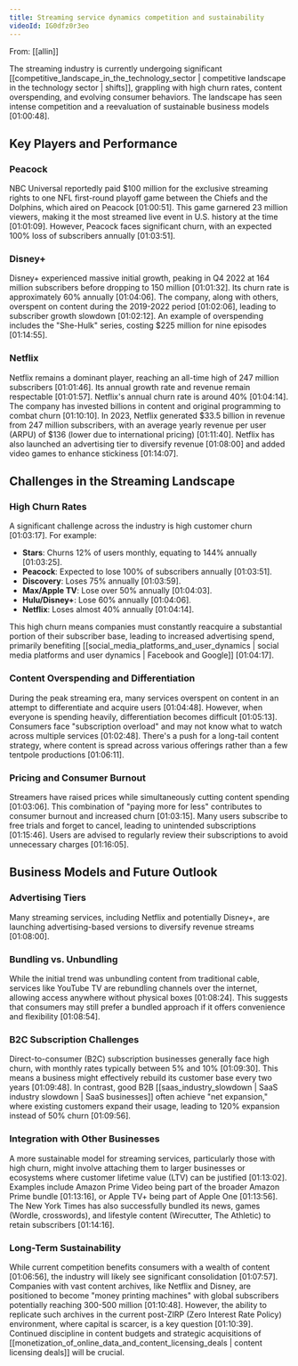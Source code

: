 ```yaml
---
title: Streaming service dynamics competition and sustainability
videoId: IG0dfz0r3eo
---
```


From: [[allin]] <br/> 

The streaming industry is currently undergoing significant [[competitive_landscape_in_the_technology_sector | competitive landscape in the technology sector | shifts]], grappling with high churn rates, content overspending, and evolving consumer behaviors. The landscape has seen intense competition and a reevaluation of sustainable business models <a class="yt-timestamp" data-t="01:00:48">[01:00:48]</a>.

## Key Players and Performance

### Peacock
NBC Universal reportedly paid $100 million for the exclusive streaming rights to one NFL first-round playoff game between the Chiefs and the Dolphins, which aired on Peacock <a class="yt-timestamp" data-t="01:00:51">[01:00:51]</a>. This game garnered 23 million viewers, making it the most streamed live event in U.S. history at the time <a class="yt-timestamp" data-t="01:01:09">[01:01:09]</a>. However, Peacock faces significant churn, with an expected 100% loss of subscribers annually <a class="yt-timestamp" data-t="01:03:51">[01:03:51]</a>.

### Disney+
Disney+ experienced massive initial growth, peaking in Q4 2022 at 164 million subscribers before dropping to 150 million <a class="yt-timestamp" data-t="01:01:32">[01:01:32]</a>. Its churn rate is approximately 60% annually <a class="yt-timestamp" data-t="01:04:06">[01:04:06]</a>. The company, along with others, overspent on content during the 2019-2022 period <a class="yt-timestamp" data-t="01:02:06">[01:02:06]</a>, leading to subscriber growth slowdown <a class="yt-timestamp" data-t="01:02:12">[01:02:12]</a>. An example of overspending includes the "She-Hulk" series, costing $225 million for nine episodes <a class="yt-timestamp" data-t="01:14:55">[01:14:55]</a>.

### Netflix
Netflix remains a dominant player, reaching an all-time high of 247 million subscribers <a class="yt-timestamp" data-t="01:01:46">[01:01:46]</a>. Its annual growth rate and revenue remain respectable <a class="yt-timestamp" data-t="01:01:57">[01:01:57]</a>. Netflix's annual churn rate is around 40% <a class="yt-timestamp" data-t="01:04:14">[01:04:14]</a>. The company has invested billions in content and original programming to combat churn <a class="yt-timestamp" data-t="01:10:10">[01:10:10]</a>. In 2023, Netflix generated $33.5 billion in revenue from 247 million subscribers, with an average yearly revenue per user (ARPU) of $136 (lower due to international pricing) <a class="yt-timestamp" data-t="01:11:40">[01:11:40]</a>. Netflix has also launched an advertising tier to diversify revenue <a class="yt-timestamp" data-t="01:08:00">[01:08:00]</a> and added video games to enhance stickiness <a class="yt-timestamp" data-t="01:14:07">[01:14:07]</a>.

## Challenges in the Streaming Landscape

### High Churn Rates
A significant challenge across the industry is high customer churn <a class="yt-timestamp" data-t="01:03:17">[01:03:17]</a>. For example:
*   **Stars**: Churns 12% of users monthly, equating to 144% annually <a class="yt-timestamp" data-t="01:03:25">[01:03:25]</a>.
*   **Peacock**: Expected to lose 100% of subscribers annually <a class="yt-timestamp" data-t="01:03:51">[01:03:51]</a>.
*   **Discovery**: Loses 75% annually <a class="yt-timestamp" data-t="01:03:59">[01:03:59]</a>.
*   **Max/Apple TV**: Lose over 50% annually <a class="yt-timestamp" data-t="01:04:03">[01:04:03]</a>.
*   **Hulu/Disney+**: Lose 60% annually <a class="yt-timestamp" data-t="01:04:06">[01:04:06]</a>.
*   **Netflix**: Loses almost 40% annually <a class="yt-timestamp" data-t="01:04:14">[01:04:14]</a>.

This high churn means companies must constantly reacquire a substantial portion of their subscriber base, leading to increased advertising spend, primarily benefiting [[social_media_platforms_and_user_dynamics | social media platforms and user dynamics | Facebook and Google]] <a class="yt-timestamp" data-t="01:04:17">[01:04:17]</a>.

### Content Overspending and Differentiation
During the peak streaming era, many services overspent on content in an attempt to differentiate and acquire users <a class="yt-timestamp" data-t="01:04:48">[01:04:48]</a>. However, when everyone is spending heavily, differentiation becomes difficult <a class="yt-timestamp" data-t="01:05:13">[01:05:13]</a>. Consumers face "subscription overload" and may not know what to watch across multiple services <a class="yt-timestamp" data-t="01:02:48">[01:02:48]</a>. There's a push for a long-tail content strategy, where content is spread across various offerings rather than a few tentpole productions <a class="yt-timestamp" data-t="01:06:11">[01:06:11]</a>.

### Pricing and Consumer Burnout
Streamers have raised prices while simultaneously cutting content spending <a class="yt-timestamp" data-t="01:03:06">[01:03:06]</a>. This combination of "paying more for less" contributes to consumer burnout and increased churn <a class="yt-timestamp" data-t="01:03:15">[01:03:15]</a>. Many users subscribe to free trials and forget to cancel, leading to unintended subscriptions <a class="yt-timestamp" data-t="01:15:46">[01:15:46]</a>. Users are advised to regularly review their subscriptions to avoid unnecessary charges <a class="yt-timestamp" data-t="01:16:05">[01:16:05]</a>.

## Business Models and Future Outlook

### Advertising Tiers
Many streaming services, including Netflix and potentially Disney+, are launching advertising-based versions to diversify revenue streams <a class="yt-timestamp" data-t="01:08:00">[01:08:00]</a>.

### Bundling vs. Unbundling
While the initial trend was unbundling content from traditional cable, services like YouTube TV are rebundling channels over the internet, allowing access anywhere without physical boxes <a class="yt-timestamp" data-t="01:08:24">[01:08:24]</a>. This suggests that consumers may still prefer a bundled approach if it offers convenience and flexibility <a class="yt-timestamp" data-t="01:08:54">[01:08:54]</a>.

### B2C Subscription Challenges
Direct-to-consumer (B2C) subscription businesses generally face high churn, with monthly rates typically between 5% and 10% <a class="yt-timestamp" data-t="01:09:30">[01:09:30]</a>. This means a business might effectively rebuild its customer base every two years <a class="yt-timestamp" data-t="01:09:48">[01:09:48]</a>. In contrast, good B2B [[saas_industry_slowdown | SaaS industry slowdown | SaaS businesses]] often achieve "net expansion," where existing customers expand their usage, leading to 120% expansion instead of 50% churn <a class="yt-timestamp" data-t="01:09:56">[01:09:56]</a>.

### Integration with Other Businesses
A more sustainable model for streaming services, particularly those with high churn, might involve attaching them to larger businesses or ecosystems where customer lifetime value (LTV) can be justified <a class="yt-timestamp" data-t="01:13:02">[01:13:02]</a>. Examples include Amazon Prime Video being part of the broader Amazon Prime bundle <a class="yt-timestamp" data-t="01:13:16">[01:13:16]</a>, or Apple TV+ being part of Apple One <a class="yt-timestamp" data-t="01:13:56">[01:13:56]</a>. The New York Times has also successfully bundled its news, games (Wordle, crosswords), and lifestyle content (Wirecutter, The Athletic) to retain subscribers <a class="yt-timestamp" data-t="01:14:16">[01:14:16]</a>.

### Long-Term Sustainability
While current competition benefits consumers with a wealth of content <a class="yt-timestamp" data-t="01:06:56">[01:06:56]</a>, the industry will likely see significant consolidation <a class="yt-timestamp" data-t="01:07:57">[01:07:57]</a>. Companies with vast content archives, like Netflix and Disney, are positioned to become "money printing machines" with global subscribers potentially reaching 300-500 million <a class="yt-timestamp" data-t="01:10:48">[01:10:48]</a>. However, the ability to replicate such archives in the current post-ZIRP (Zero Interest Rate Policy) environment, where capital is scarcer, is a key question <a class="yt-timestamp" data-t="01:10:39">[01:10:39]</a>. Continued discipline in content budgets and strategic acquisitions of [[monetization_of_online_data_and_content_licensing_deals | content licensing deals]] will be crucial.